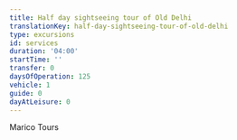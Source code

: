 ```yaml
---
title: Half day sightseeing tour of Old Delhi
translationKey: half-day-sightseeing-tour-of-old-delhi
type: excursions
id: services
duration: '04:00'
startTime: ''
transfer: 0
daysOfOperation: 125
vehicle: 1
guide: 0
dayAtLeisure: 0
---
```

Marico Tours